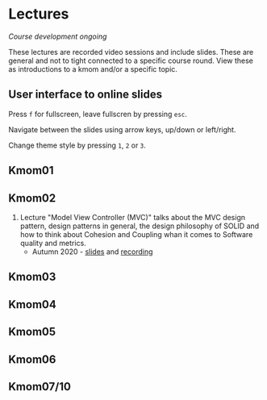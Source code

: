 Lectures
========================

_Course development ongoing_

These lectures are recorded video sessions and include slides. These are general and not to tight connected to a specific course round. View these as introductions to a kmom and/or a specific topic.



User interface to online slides
------------------------

Press `f` for fullscreen, leave fullscren by pressing `esc`.

Navigate between the slides using arrow keys, up/down or left/right.

Change theme style by pressing `1`, `2` or `3`.



Kmom01
------------------------

<!--
Om kursen
Om ramverk
Om Controller och vyer
Om templatemotorer
-->



Kmom02
------------------------

1. Lecture "Model View Controller (MVC)" talks about the MVC design pattern, design patterns in general, the design philosophy of SOLID and how to think about Cohesion and Coupling whan it comes to Software quality and metrics.
    * Autumn 2020 - [slides](https://dbwebb.se/repo/ramverk1/lecture/kmom02-mvc.html) and [recording](https://youtu.be/QML009daLeA)

<!--
* Design patterns, MVC + Solid
* REM server explanation and usage
* Unittesting with external server and mocking
-->



Kmom03
------------------------

Kmom04
------------------------

Kmom05
------------------------

Kmom06
------------------------

Kmom07/10
------------------------
